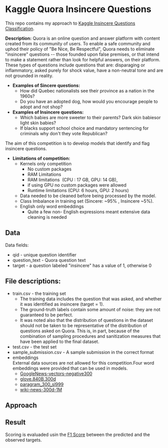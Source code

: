 # Kaggle Quora Insincere Questions
This repo contains my approach to [Kaggle Insincere Questions Classification](https://www.kaggle.com/c/quora-insincere-questions-classification).

**Description:** 
Quora is an online question and answer platform with content created from its community of users. To enable a safe community and uphod their policy of "Be Nice, Be Respectful", Quora needs to eliminate "insincere" questions -- those founded upon false premises, or that intend to make a statement rather than look for helpful answers, on their platform. These types of questions include questions that are: disparaging or inflammatory, asked purely for shock value, have a non-neutral tone and are not grounded in reality.

* **Examples of Sincere questions:**
  * How did Quebec nationalists see their province as a nation in the 1960s?  
  * Do you have an adopted dog, how would you encourage people to adopt and not shop?
* **Examples of Insincere questions:**
  * Which babies are more sweeter to their parents? Dark skin babiesor light skin babies?  
  * If blacks support school choice and mandatory sentencing for criminals why don't they vote Republican?  

The aim of this competition is to develop models that identify and flag insincere questions. 

* **Limitations of competition:**
  * Kernels only competition
    * No custom packages
    * RAM Limitations 
    * RAM limitations  (CPU : 17 GB, GPU: 14 GB), 
    * if using GPU no custom packages were allowed 
    * Runtime limitations (CPU: 6 hours, GPU: 2 hours)
  * Data needed to be cleaned before being processed by the model.
  * Class Imbalance in training set (Sincere: ~95% , Insincere ~5%). 
  * English only word embeddings
    * Quite a few non- English expressions meant extensive data cleaning is needed

## Data
Data fields:
* qid - unique question identifier
* question_text - Quora question text
* target - a question labeled "insincere" has a value of 1, otherwise 0

## File descriptions:
* train.csv - the training set  
    - The training data includes the question that was asked, and whether it was identified as insincere (target = 1).
    - The ground-truth labels contain some amount of noise: they are not guaranteed to be perfect. 
    - It was noted also that the distribution of questions in the dataset should not be taken to be representative of the distribution 
    of questions asked on Quora. This is, in part, because of the combination of sampling procedures and sanitization measures that have
    been applied to the final dataset.
* test.csv - the test set
* sample_submission.csv - A sample submission in the correct format
* embeddings   
   External data sources are not allowed for this competition.Four word embeddings were provided that can be used in models.
  * [GoogleNews-vectors-negative300](https://code.google.com/archive/p/word2vec/)
  * [glove.840B.300d](https://nlp.stanford.edu/projects/glove/)
  * [paragram_300_sl999](https://cogcomp.org/page/resource_view/106)
  * [wiki-news-300d-1M](https://fasttext.cc/docs/en/english-vectors.html)


## Approach

## Result
Scoring is evaluaded usin the  [F1 Score](https://en.wikipedia.org/wiki/F1_score) between the predicted and the observed targets.
